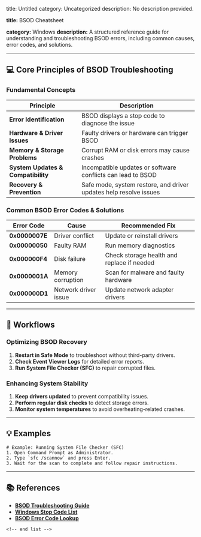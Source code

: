 title: Untitled
category: Uncategorized
description: No description provided.

**title:** BSOD Cheatsheet

**category:** Windows
**description:** A structured reference guide for understanding and troubleshooting BSOD errors, including common causes, error codes, and solutions.

---

## 💻 **Core Principles of BSOD Troubleshooting**

### **Fundamental Concepts**

| Principle                                | Description                                                       |
| ---------------------------------------- | ----------------------------------------------------------------- |
| **Error Identification**           | BSOD displays a stop code to diagnose the issue                   |
| **Hardware & Driver Issues**       | Faulty drivers or hardware can trigger BSOD                       |
| **Memory & Storage Problems**      | Corrupt RAM or disk errors may cause crashes                      |
| **System Updates & Compatibility** | Incompatible updates or software conflicts can lead to BSOD       |
| **Recovery & Prevention**          | Safe mode, system restore, and driver updates help resolve issues |

### **Common BSOD Error Codes & Solutions**

| Error Code           | Cause                | Recommended Fix                            |
| -------------------- | -------------------- | ------------------------------------------ |
| **0x0000007E** | Driver conflict      | Update or reinstall drivers                |
| **0x00000050** | Faulty RAM           | Run memory diagnostics                     |
| **0x000000F4** | Disk failure         | Check storage health and replace if needed |
| **0x0000001A** | Memory corruption    | Scan for malware and faulty hardware       |
| **0x000000D1** | Network driver issue | Update network adapter drivers             |

---

## 🔄 **Workflows**

### **Optimizing BSOD Recovery**

1. **Restart in Safe Mode** to troubleshoot without third-party drivers.
2. **Check Event Viewer Logs** for detailed error reports.
3. **Run System File Checker (SFC)** to repair corrupted files.

### **Enhancing System Stability**

1. **Keep drivers updated** to prevent compatibility issues.
2. **Perform regular disk checks** to detect storage errors.
3. **Monitor system temperatures** to avoid overheating-related crashes.

---

## 💡 **Examples**

```plaintext
# Example: Running System File Checker (SFC)
1. Open Command Prompt as Administrator.  
2. Type `sfc /scannow` and press Enter.  
3. Wait for the scan to complete and follow repair instructions.  
```

---

## 📚 **References**

- **[BSOD Troubleshooting Guide](https://www.jotform.com/form-templates/bsod-blue-screen-of-death-fix-form)**
- **[Windows Stop Code List](https://github.com/AmanoTeam/BSoD)**
- **[BSOD Error Code Lookup](https://www.figma.com/community/file/1396393509463368756/blue-screen-of-death-design-template-in-three-languages)**

```
<!-- end list -->
```